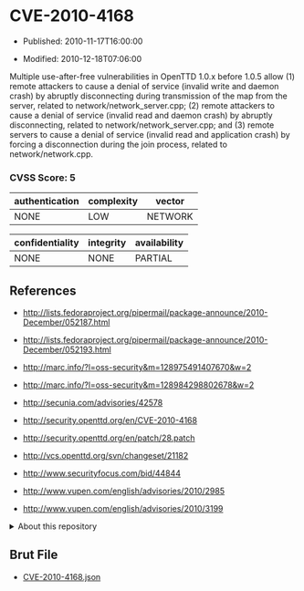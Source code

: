 # CVE-2010-4168

- Published: 2010-11-17T16:00:00

- Modified: 2010-12-18T07:06:00

Multiple use-after-free vulnerabilities in OpenTTD 1.0.x before 1.0.5 allow (1) remote attackers to cause a denial of service (invalid write and daemon crash) by abruptly disconnecting during transmission of the map from the server, related to network/network_server.cpp; (2) remote attackers to cause a denial of service (invalid read and daemon crash) by abruptly disconnecting, related to network/network_server.cpp; and (3) remote servers to cause a denial of service (invalid read and application crash) by forcing a disconnection during the join process, related to network/network.cpp.

### CVSS Score: **5**

| authentication | complexity | vector |
| --- | --- | --- |
| NONE | LOW | NETWORK |

| confidentiality | integrity | availability |
| --- | --- | --- |
| NONE | NONE | PARTIAL |

## References

* http://lists.fedoraproject.org/pipermail/package-announce/2010-December/052187.html

* http://lists.fedoraproject.org/pipermail/package-announce/2010-December/052193.html

* http://marc.info/?l=oss-security&m=128975491407670&w=2

* http://marc.info/?l=oss-security&m=128984298802678&w=2

* http://secunia.com/advisories/42578

* http://security.openttd.org/en/CVE-2010-4168

* http://security.openttd.org/en/patch/28.patch

* http://vcs.openttd.org/svn/changeset/21182

* http://www.securityfocus.com/bid/44844

* http://www.vupen.com/english/advisories/2010/2985

* http://www.vupen.com/english/advisories/2010/3199

<details>
<summary>About this repository</summary> 

  This repository is part of the project [Live Hack CVE](https://github.com/Live-Hack-CVE). Main website can be found [www.live-hack.org](https://www.live-hack.org) 
  
  Made by [Sn0wAlice](https://github.com/Sn0wAlice) for the people that care about security and need to have a feed of the latest CVEs. Hope you enjoy it, don't forget to star the repo and follow me on [Twitter](https://twitter.com/Sn0wAlice) and [Github](https://github.com/Sn0wAlice). And that is my [personnal website](https://www.alice-snow.me/)

  - [Home Page](https://github.com/Live-Hack-CVE)
  - [Framework](https://github.com/Live-Hack-CVE/cve-framework)
  - [CVE database](https://github.com/Live-Hack-CVE/full_database)
  - [Changelog](https://github.com/Live-Hack-CVE/Changelog)
</details>

## Brut File

* [CVE-2010-4168.json](https://raw.githubusercontent.com/Live-Hack-CVE/full_database/main/cves/2010/CVE-2010-4168.json)

